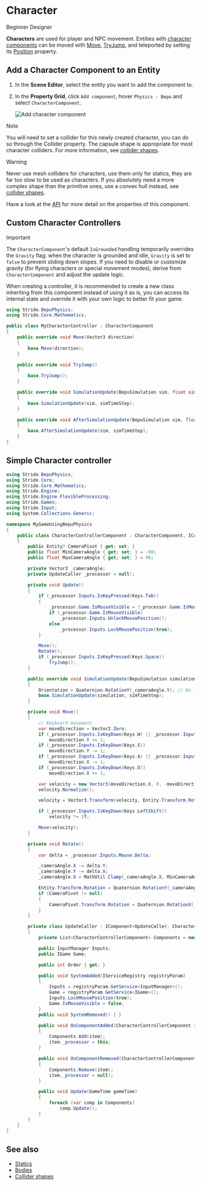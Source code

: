 # Character

<span class="badge text-bg-primary">Beginner</span>
<span class="badge text-bg-success">Designer</span>

**Characters** are used for player and NPC movement. Entities with [character components](xref:Stride.BepuPhysics.CharacterComponent) can be moved with [Move](xref:Stride.BepuPhysics.CharacterComponent.Move\(Stride.Core.Mathematics.Vector3\)), [TryJump](xref:Stride.BepuPhysics.CharacterComponent.TryJump), and teleported by setting its [Position](xref:Stride.BepuPhysics.BodyComponent.Position) property.

## Add a Character Component to an Entity

1. In the **Scene Editor**, select the entity you want to add the component to.

2. In the **Property Grid**, click `Add component`, hover `Physics - Bepu` and select `CharacterComponent`.

    ![Add character component](media/add-character-component.png)

> [!Note]
> You will need to set a collider for this newly created character, you can do so through the Collider property. The capsule shape is appropriate for most character colliders. For more information, see [collider shapes](collider-shapes.md).

> [!WARNING]
> Never use mesh colliders for characters, use them only for statics, they are far too slow to be used as characters. If you absolutely need a more complex shape than the primitive ones, use a convex hull instead, see [collider shapes](collider-shapes.md).

Have a look at the [API](xref:Stride.BepuPhysics.CharacterComponent) for more detail on the properties of this component.

## Custom Character Controllers

> [!IMPORTANT]
> The `CharacterComponent`'s default `IsGrounded` handling temporarily overrides the `Gravity` flag: when the character is grounded and idle, `Gravity` is set to `false` to prevent sliding down slopes. If you need to disable or customize gravity (for flying characters or special movement modes), derive from `CharacterComponent` and adjust the update logic.

When creating a controller, it is recommended to create a new class inheriting from this component instead of using it as is, you can access its internal state and override it with your own logic to better fit your game.

```cs
using Stride.BepuPhysics;
using Stride.Core.Mathematics;

public class MyCharacterController : CharacterComponent
{
    public override void Move(Vector3 direction)
    {
        base.Move(direction);
    }

    public override void TryJump()
    {
        base.TryJump();
    }

    public override void SimulationUpdate(BepuSimulation sim, float simTimeStep)
    {
        base.SimulationUpdate(sim, simTimeStep);
    }

    public override void AfterSimulationUpdate(BepuSimulation sim, float simTimeStep)
    {
        base.AfterSimulationUpdate(sim, simTimeStep);
    }
}
```

## Simple Character controller

```cs
using Stride.BepuPhysics;
using Stride.Core;
using Stride.Core.Mathematics;
using Stride.Engine;
using Stride.Engine.FlexibleProcessing;
using Stride.Games;
using Stride.Input;
using System.Collections.Generic;

namespace MyGameUsingBepuPhysics
{
    public class CharacterControllerComponent : CharacterComponent, IComponent<CharacterControllerComponent.UpdateCaller, CharacterControllerComponent>
    {
        public Entity? CameraPivot { get; set; }
        public float MinCameraAngle { get; set; } = -90;
        public float MaxCameraAngle { get; set; } = 90;

        private Vector3 _cameraAngle;
        private UpdateCaller _processor = null!;

        private void Update()
        {
            if (_processor.Inputs.IsKeyPressed(Keys.Tab))
            {
                _processor.Game.IsMouseVisible = !_processor.Game.IsMouseVisible;
                if (_processor.Game.IsMouseVisible)
                    _processor.Inputs.UnlockMousePosition();
                else
                    _processor.Inputs.LockMousePosition(true);
            }

            Move();
            Rotate();
            if (_processor.Inputs.IsKeyPressed(Keys.Space))
                TryJump();
        }

        public override void SimulationUpdate(BepuSimulation simulation, float simTimeStep)
        {
            Orientation = Quaternion.RotationY(_cameraAngle.Y); // Do it before physics tick to ensure it is interpolated properly
            base.SimulationUpdate(simulation, simTimeStep);
        }

        private void Move()
        {
            // Keyboard movement
            var moveDirection = Vector2.Zero;
            if (_processor.Inputs.IsKeyDown(Keys.W) || _processor.Inputs.IsKeyDown(Keys.Z))
                moveDirection.Y += 1;
            if (_processor.Inputs.IsKeyDown(Keys.S))
                moveDirection.Y -= 1;
            if (_processor.Inputs.IsKeyDown(Keys.A) || _processor.Inputs.IsKeyDown(Keys.Q))
                moveDirection.X -= 1;
            if (_processor.Inputs.IsKeyDown(Keys.D))
                moveDirection.X += 1;

            var velocity = new Vector3(moveDirection.X, 0, -moveDirection.Y);
            velocity.Normalize();

            velocity = Vector3.Transform(velocity, Entity.Transform.Rotation);

            if (_processor.Inputs.IsKeyDown(Keys.LeftShift))
                velocity *= 2f;

            Move(velocity);
        }

        private void Rotate()
        {
            var delta = _processor.Inputs.Mouse.Delta;

            _cameraAngle.X -= delta.Y;
            _cameraAngle.Y -= delta.X;
            _cameraAngle.X = MathUtil.Clamp(_cameraAngle.X, MinCameraAngle, MaxCameraAngle);

            Entity.Transform.Rotation = Quaternion.RotationY(_cameraAngle.Y);
            if (CameraPivot != null)
            {
                CameraPivot.Transform.Rotation = Quaternion.RotationX(_cameraAngle.X);
            }
        }

        private class UpdateCaller : IComponent<UpdateCaller, CharacterControllerComponent>.IProcessor, IUpdateProcessor
        {
            private List<CharacterControllerComponent> Components = new();

            public InputManager Inputs;
            public IGame Game;

            public int Order { get; }

            public void SystemAdded(IServiceRegistry registryParam)
            {
                Inputs = registryParam.GetService<InputManager>();
                Game = registryParam.GetService<IGame>();
                Inputs.LockMousePosition(true);
                Game.IsMouseVisible = false;
            }
            public void SystemRemoved() { }

            public void OnComponentAdded(CharacterControllerComponent item)
            {
                Components.Add(item);
                item._processor = this;
            }

            public void OnComponentRemoved(CharacterControllerComponent item)
            {
                Components.Remove(item);
                item._processor = null!;
            }

            public void Update(GameTime gameTime)
            {
                foreach (var comp in Components)
                    comp.Update();
            }
        }
    }
}

```

## See also

* [Statics](static-colliders.md)
* [Bodies](rigid-bodies.md)
* [Collider shapes](collider-shapes.md)